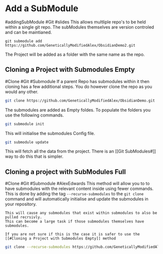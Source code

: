 # Add a SubModule
#addingSubModule #Git #slides
This allows multliple repo's to be held within a single git repo. The subModules themselves are version controled and can be maintianed.
```
git submodule add https://github.com/GeneticallyModifiedAlex/ObsidianDemo2.git
```
The Project will be added as a folder with the same name as the repo. 

## Cloning a Project with Submodules Empty
#Clone #Git #Submodule
If a parent Repo has submodules within it then cloning has a few additional steps. 
You do however clone the repo as you would any other.
``` bash 
git clone https://github.com/GeneticallyModifiedAlex/ObsidianDemo.git
```
The submodules are added as Empty foldes. To populate the folders you use the following commands.
``` bash
git submodule init
```
This will initialise the submodules Config file.
```bash
git submodule update
```
This will fetch all the data from the project.
There is an [[Git SubModules#]] way to do this that is simpler.

## Cloning a project with SubModules Full
#Clone #Git #Submodule #AlexEdwards
This method will allow you to to have submodules with the relevant content inside using fewer commands. This is done by adding the tag `--recurse-submodules` to the `git clone` command and will automatically initialise and update the submodules in your repository.
```ad-warning
This will cause any submodules that exist within submodules to also be pulled recrsivly. 
This can become a large task if those submodules themselves have submodules.

If you are not sure if this is the case it is safer to use the [[#Cloning a Project with Submodules Empty]] method
```
```bash
git clone --recurse-submodules https://github.com/GeneticallyModifiedAlex/ObsidianDemo.git
```
